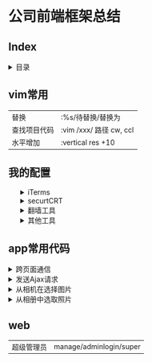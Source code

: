 <h1>公司前端框架总结</h1>

<h2>Index</h2>
<details>
    <summary>目录</summary>
    <ul>
        <li><a href="#vim">vim常用命令</a></li>
        <li><a href="#myConfig">我的配置</a></li>
        <li><a href="#app">app</a></li>
<<<<<<< HEAD
        <li><a href='#web'>web</a></li>
        <li>backend</li>
        <li>数据库</li>
=======
        <li><li>web</li></li>
        <li><li>backend</li></li>
        <li><li>数据库</li></li>
>>>>>>> 074a4cc64418870dbb576889de83b2bd7df64354
    </ul>
</details>

<h2 id='vim'>vim常用</h2>

<table>
    <tr>
        <td>替换</td>
        <td>:%s/待替换/替换为</td>
    </tr>
    <tr>
        <td>查找项目代码</td>
        <td>:vim /xxx/ 路径 cw, ccl</td>
    </tr>
    <tr>
        <td>水平增加</td>
        <td>:vertical res +10</td>
    </tr>
</table>
<h2 id='myConfig'>我的配置</h2>
<ul>
    <details>
        <summary>iTerms</summary>
        <ul>
            <li>官网下载iTerms</li>
            <li>安装node, git</li>
            <li>npm install  youdao/http-server/livereload </li>
            <li> 设置透明(Perference-Profiles-Window-Transparency)</li>
            <li>设置全屏依然半透明(Perference-General-Native full screen windows)</li>
    </details>
    <details>
        <summary>securtCRT</summary>
        <ul>
            <li>下载(securtCRT 史蒂芬周的博客)</li>
            <li>
                连接服务器
                <div>
                    <img src="./img/svn.png" alt="" width=400 height: 300>
                </div>
            </li>
            <li>
                我的习惯
                <pre>
                    curl -L  z.sh 到 ~/z.sh
                    curl -L bashrc.sh为 ~/.bashrc
                    curl -L vimrc ~/.vimrc
                </pre>
            </li>
        </ul>
    </details>
    <details>
        <summary>翻墙工具</summary>
        <ul>
            <li>蓝灯: https://github.com/getlantern/lantern</li>
            <li>shadowsocks: https://portal.shadowsocks.com/clientarea.php?language=chinese</li>
        </ul>
    </details>
    <details>
        <summary>其他工具</summary>
        <ul>
            <li>paste(关键词: xclient paste mac)</li>
            <li>搜狗输入法(设置 中英文都用英文标点)</li>
            <li>xsope(关键词: xclient xcope mac)</li>
        </ul>
    </details>
</ul>

<h2 id="app">app常用代码</h2>

<details>
  <summary>跨页面通信</summary>
  <p>使用这个方法之前,这两个页面需已经用openWin方法打开了</p>
  <pre>
    // 写在当前页面
    var arg = {
      type: 'refresh',
    }
    var jsFun = 'init(' + JSON.stringify(arg) + ')';
    api.execScript({
      name: 'xxx',
      script: jsFun
    })

    // 写在接受信息的页面, 这些一般写在init里面
    var arg = arguments[0] ? arguments[0] : '';
    if (arg) {
      switch (arg.type) {
        case 'refresh':
          // ....
          break;
      }
    }
  </pre>
</details>

<details>
  <summary>发送Ajax请求</summary>
  <pre>
    self.errors = ko.validation.group([])
    self.isValid = ko.computed(function() {
        return self.errors().length === 0;
    })

    self.setUser = function() {
        if (!self.isValid()) {
            api.toast({
                msg: self.errors()[0],
                location: 'middle'
            });
            return false;
        }

        var modelData = {}

        if (self.qq.hasChanges()) {
            modelData.qq = self.qq();
        }

        if ($.fn.isEmpty(modelData)) {
            api.toast({
                msg: '没有进行任何修改',
                location: 'middle'
            });
            return false;
        }

        $('.spinner').show();
        api.ajax({
            url: webhost + '/app/user/setpost',
            method: 'post',
            headers: {
                "user-agent": navigator.userAgent,
                "Cookie": 'PHPSESSID=' + $api.getStorage('PHPSESSID'),
                "X-Requested-With": 'XMLHttpRequest'
            },
            data: {
                body: JSON.stringify(modelData)
            }
        }, function(ret, err) {
            if (ret) {
                switch (ret.code) {
                    case 1:
                        self.commit();
                        self.beginEdit();
                        api.toast({
                            msg: '保存修改成功!',
                            location: 'middle'
                        });

                        break;
                    case 911:
                        api.openWin({
                            name: 'login',
                            url: 'widget://html/login.html'
                        });
                        break;
                    case 2003:
                        api.toast({
                            msg: ret.message,
                            location: 'middle'
                        });
                        break;
                    default:
                        api.toast({
                            msg: '保存修改失败!',
                            location: 'middle'
                        });
                }
            } else {
                api.toast({
                    msg: err.msg,
                    location: 'middle'
                });
            }
            $('.spinner').hide();
        });
    }
  </pre>
</details>

<details>
  <summary>从相机在选择图片</summary>
  <pre>
    <!--
    /* html * /
    <div class="ui-actionsheet" id="choose">
        <div class="ui-actionsheet-cnt">
            <button tapmode data-bind="click: cameraClick.bind($data, 180, 180)">拍照</button>
            <button tapmode data-bind="click: albumClick.bind($data, 180, 180)">从手机相册选择</button>
            <button tapmode data-bind="click: cancelChooseClick">取消</button>
        </div>
    </div>
    -->
    /* js * /
    self.cameraClick = function() {
        $('#choose').removeClass('show');
        api.getPicture({
            sourceType: 'camera',
            mediaValue: 'pic',
            destinationType: 'url',
            quality: 100
        }, function(ret, err) {
            if (ret.data == '') {
                return false;
            }
            if (ret) {
                qcloudCos.initCOSClient({
                    appId: jsParam.appId,
                    region: jsParam.region,
                });
                api.showProgress({
                    style: 'default',
                    animationType: 'fade',
                    title: '图片上传',
                    modal: false
                });
                var cosPath = 'company/' + (new Date()).valueOf()
                qcloudCos.putObject({
                    bucket: jsParam.bucket,
                    cosPath: cosPath,
                    localPath: ret.data,
                    insertOnly: "1",
                    sign: jsParam.upToken
                }, function(res) {
                    if (res.type == 'onProgress') {
                        var progress = (res.currentSize / res.totalSize * 100).toFixed(0) + '%';
                    } else if (res.type == 'onComplete') {
                        self.headimgurl(cosPath);
                        api.hideProgress();
                    }
                });
            } else {
                api.toast({
                    msg: '用户取消拍照',
                    location: 'middle'
                });
            }
        });
    }
  </pre>
</details>

<details>
  <summary>从相册中选取照片</summary>
  <pre>
    /* html同上 */
    /* js */
      self.albumClick = function() {
        $('#choose').removeClass('show');
        var w = arguments[0] ? arguments[0] : '';
        var h = arguments[1] ? arguments[1] : '';
        api.getPicture({}, function(ret, err) {
            if (ret) {
                qcloudCos.initCOSClient({
                    appId: jsParam.appId,
                    region: jsParam.region,
                });
                api.showProgress({
                    style: 'default',
                    animationType: 'fade',
                    title: '图片上传',
                    modal: false
                });
                var cosPath = 'company/' + (new Date()).valueOf()
                qcloudCos.putObject({
                    bucket: jsParam.bucket,
                    cosPath: cosPath,
                    localPath: ret.data,
                    insertOnly: "1",
                    sign: jsParam.upToken
                }, function(res) {
                    if (res.type == 'onProgress') {
                        var progress = (res.currentSize / res.totalSize * 100).toFixed(0) + '%';
                    } else if (res.type == 'onComplete') {
                        self.headimgurl(cosPath);
                        api.hideProgress();
                        self.setUser();
                    }
                });
            } else {
                api.toast({
                    msg: '打开相册失败, 请重试!',
                    location: 'middle'
                });
            }
        });
    }
  </pre>
</details>

<h2 id="web">web</h2>

<table>
    <tr>
        <td>超级管理员</td>
        <td>manage/adminlogin/super</td>
    </tr>
</table>
